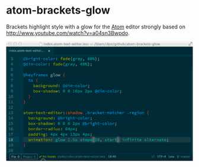 # atom-brackets-glow

Brackets highlight style with a glow for the [Atom](https://atom.io) editor strongly based on http://www.youtube.com/watch?v=a04sn3Bwpdo.

![screenshot](https://github.com/dpo/atom-brackets-glow/blob/master/screenshot/atom-brackets-glow-demo.gif)
